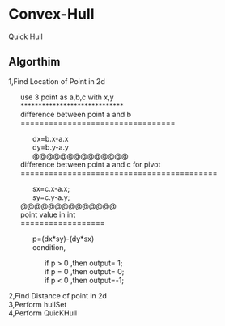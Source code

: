 # Convex-Hull
Quick Hull

<h2>Algorthim</h2>
    <div>
       1,Find Location of Point in 2d<br>
            <ol>
                use 3 point as a,b,c with x,y<br>
                *****************************<br>
                difference between point a and b<br>
                =================================<br>
                <ol>
                    dx=b.x-a.x<br>
                    dy=b.y-a.y<br>
                @@@@@@@@@@@@@@<br>
                </ol>
                difference between point a and c for pivot<br>
                ==========================================<br>
                <ol>
                    sx=c.x-a.x;<br>
                    sy=c.y-a.y;<br>
                </ol>
                @@@@@@@@@@@@@@<br>
                point value in int<br>
                ==================<br>
                <ol>
                    p=(dx*sy)-(dy*sx)<br>
                         condition,<br>
                         <ol>
                            if p > 0 ,then output= 1;<br>
                            if p = 0 ,then output= 0;<br>
                            if p < 0 ,then output=-1;  <br>
                          </ol>
                </ol>
           </ol>
       2,Find Distance of point in 2d<br>
       3,Perform hullSet<br>
       4,Perform QuicKHull<br>
    </div>
         
